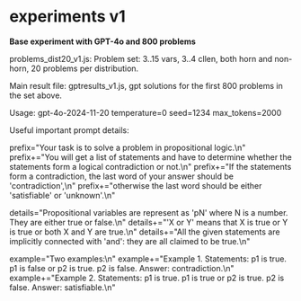 # experiments v1

**Base experiment with GPT-4o and 800 problems**

problems_dist20_v1.js:
Problem set: 3..15 vars, 3..4 cllen, both horn and non-horn, 20 problems per distribution.

Main result file: gptresults_v1.js,  gpt solutions for the first 800 problems in the set above.

Usage:
    gpt-4o-2024-11-20
    temperature=0
    seed=1234
    max_tokens=2000


Useful important prompt details:

  prefix="Your task is to solve a problem in propositional logic.\n"
  prefix+="You will get a list of statements and have to determine whether the statements form a logical contradiction or not.\n"
  prefix+="If the statements form a contradiction, the last word of your answer should be 'contradiction',\n"
  prefix+="otherwise the last word should be either 'satisfiable' or 'unknown'.\n"

  details="Propositional variables are represent as 'pN' where N is a number. They are either true or false.\n"
  details+="'X or Y' means that X is true or Y is true or both X and Y are true.\n"
  details+="All the given statements are implicitly connected with 'and': they are all claimed to be true.\n"
  
  example="Two examples:\n"
  example+="Example 1. Statements: p1 is true. p1 is false or p2 is true. p2 is false. Answer: contradiction.\n"
  example+="Example 2. Statements: p1 is true. p1 is true or p2 is true. p2 is false. Answer: satisfiable.\n"



